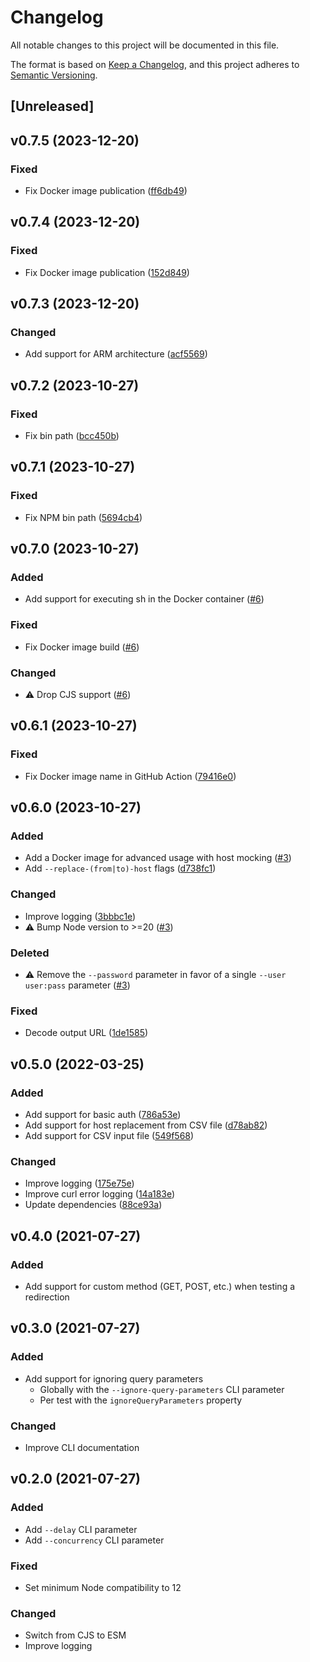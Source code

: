 # Changelog

All notable changes to this project will be documented in this file.

The format is based on [Keep a Changelog](https://keepachangelog.com/en/1.0.0/), and this project adheres to [Semantic Versioning](https://semver.org/spec/v2.0.0.html).

## [Unreleased]

## v0.7.5 (2023-12-20)

### Fixed

- Fix Docker image publication ([ff6db49](https://github.com/studiometa/cli-test-redirection/commit/ff6db49))

## v0.7.4 (2023-12-20)

### Fixed

- Fix Docker image publication ([152d849](https://github.com/studiometa/cli-test-redirection/commit/152d849))

## v0.7.3 (2023-12-20)

### Changed

- Add support for ARM architecture ([acf5569](https://github.com/studiometa/cli-test-redirection/commit/acf5569))

## v0.7.2 (2023-10-27)

### Fixed

- Fix bin path ([bcc450b](https://github.com/studiometa/cli-test-redirection/commit/bcc450b))

## v0.7.1 (2023-10-27)

### Fixed

- Fix NPM bin path ([5694cb4](https://github.com/studiometa/cli-test-redirection/commit/5694cb4))

## v0.7.0 (2023-10-27)

### Added

- Add support for executing sh in the Docker container ([#6](https://github.com/studiometa/cli-test-redirection/pull/6))

### Fixed

- Fix Docker image build ([#6](https://github.com/studiometa/cli-test-redirection/pull/6))

### Changed

- ⚠️ Drop CJS support ([#6](https://github.com/studiometa/cli-test-redirection/pull/6))

## v0.6.1 (2023-10-27)

### Fixed

- Fix Docker image name in GitHub Action ([79416e0](https://github.com/studiometa/cli-test-redirection/commit/79416e0))

## v0.6.0 (2023-10-27)

### Added

- Add a Docker image for advanced usage with host mocking ([#3](https://github.com/studiometa/cli-test-redirection/pull/3))
- Add `--replace-(from|to)-host` flags ([d738fc1](https://github.com/studiometa/cli-test-redirection/commit/d738fc1))

### Changed

- Improve logging ([3bbbc1e](https://github.com/studiometa/cli-test-redirection/commit/3bbbc1e))
- ⚠️ Bump Node version to >=20 ([#3](https://github.com/studiometa/cli-test-redirection/pull/3))

### Deleted

- ⚠️ Remove the `--password` parameter in favor of a single `--user user:pass` parameter ([#3](https://github.com/studiometa/cli-test-redirection/pull/3))

### Fixed

- Decode output URL ([1de1585](https://github.com/studiometa/cli-test-redirection/commit/1de1585))

## v0.5.0 (2022-03-25)

### Added

- Add support for basic auth ([786a53e](https://github.com/studiometa/cli-test-redirection/commit/786a53e))
- Add support for host replacement from CSV file ([d78ab82](https://github.com/studiometa/cli-test-redirection/commit/d78ab82))
- Add support for CSV input file ([549f568](https://github.com/studiometa/cli-test-redirection/commit/549f568))

### Changed

- Improve logging ([175e75e](https://github.com/studiometa/cli-test-redirection/commit/175e75e))
- Improve curl error logging ([14a183e](https://github.com/studiometa/cli-test-redirection/commit/14a183e))
- Update dependencies ([88ce93a](https://github.com/studiometa/cli-test-redirection/commit/88ce93a))

## v0.4.0 (2021-07-27)

### Added

- Add support for custom method (GET, POST, etc.) when testing a redirection

## v0.3.0 (2021-07-27)

### Added

- Add support for ignoring query parameters
  - Globally with the `--ignore-query-parameters` CLI parameter
  - Per test with the `ignoreQueryParameters` property

### Changed

- Improve CLI documentation

## v0.2.0 (2021-07-27)

### Added

- Add `--delay` CLI parameter
- Add `--concurrency` CLI parameter

### Fixed

- Set minimum Node compatibility to 12

### Changed

- Switch from CJS to ESM
- Improve logging
